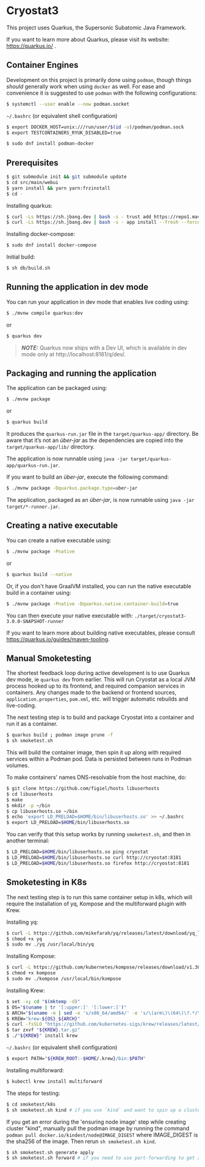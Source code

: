 # Cryostat3

This project uses Quarkus, the Supersonic Subatomic Java Framework.

If you want to learn more about Quarkus, please visit its website: https://quarkus.io/ .

## Container Engines

Development on this project is primarily done using `podman`, though things *should* generally work when using `docker`
as well. For ease and convenience it is suggested to use `podman` with the following configurations:

```bash
$ systemctl --user enable --now podman.socket
```

`~/.bashrc` (or equivalent shell configuration)
```bash
$ export DOCKER_HOST=unix:///run/user/$(id -u)/podman/podman.sock
$ export TESTCONTAINERS_RYUK_DISABLED=true
```

```bash
$ sudo dnf install podman-docker
```

## Prerequisites

```bash
$ git submodule init && git submodule update
$ cd src/main/webui
$ yarn install && yarn yarn:frzinstall
$ cd -
```

Installing quarkus:
```bash
$ curl -Ls https://sh.jbang.dev | bash -s - trust add https://repo1.maven.org/maven2/io/quarkus/quarkus-cli/
$ curl -Ls https://sh.jbang.dev | bash -s - app install --fresh --force quarkus@quarkusio
```

Installing docker-compose:
```bash
$ sudo dnf install docker-compose
```

Initial build:
```bash
$ sh db/build.sh
```

## Running the application in dev mode

You can run your application in dev mode that enables live coding using:
```bash
$ ./mvnw compile quarkus:dev
```

or

```bash
$ quarkus dev
```

> **_NOTE:_**  Quarkus now ships with a Dev UI, which is available in dev mode only at http://localhost:8181/q/dev/.

## Packaging and running the application

The application can be packaged using:
```bash
$ ./mvnw package
```

or

```bash
$ quarkus build
```

It produces the `quarkus-run.jar` file in the `target/quarkus-app/` directory.
Be aware that it’s not an _über-jar_ as the dependencies are copied into the `target/quarkus-app/lib/` directory.

The application is now runnable using `java -jar target/quarkus-app/quarkus-run.jar`.

If you want to build an _über-jar_, execute the following command:
```bash
$ ./mvnw package -Dquarkus.package.type=uber-jar
```

The application, packaged as an _über-jar_, is now runnable using `java -jar target/*-runner.jar`.

## Creating a native executable

You can create a native executable using: 
```bash
$ ./mvnw package -Pnative
```

or

```bash
$ quarkus build --native
```

Or, if you don't have GraalVM installed, you can run the native executable build in a container using: 
```bash
$ ./mvnw package -Pnative -Dquarkus.native.container-build=true
```

You can then execute your native executable with: `./target/cryostat3-3.0.0-SNAPSHOT-runner`

If you want to learn more about building native executables, please consult https://quarkus.io/guides/maven-tooling.

## Manual Smoketesting

The shortest feedback loop during active development is to use Quarkus dev mode, ie `quarkus dev` from earlier.
This will run Cryostat as a local JVM process hooked up to its frontend, and required companion services in containers.
Any changes made to the backend or frontend sources, `application.properties`, `pom.xml`, etc. will trigger
automatic rebuilds and live-coding.

The next testing step is to build and package Cryostat into a container and run it as a container.

```bash
$ quarkus build ; podman image prune -f
$ sh smoketest.sh
```

This will build the container image, then spin it up along with required services within a Podman pod.
Data is persisted between runs in Podman volumes.

To make containers' names DNS-resolvable from the host machine, do:
```bash
$ git clone https://github.com/figiel/hosts libuserhosts
$ cd libuserhosts
$ make
$ mkdir -p ~/bin
$ cp libuserhosts.so ~/bin
$ echo 'export LD_PRELOAD=$HOME/bin/libuserhosts.so' >> ~/.bashrc
$ export LD_PRELOAD=$HOME/bin/libuserhosts.so
```

You can verify that this setup works by running `smoketest.sh`, and then in another terminal:
```bash
$ LD_PRELOAD=$HOME/bin/libuserhosts.so ping cryostat
$ LD_PRELOAD=$HOME/bin/libuserhosts.so curl http://cryostat:8181
$ LD_PRELOAD=$HOME/bin/libuserhosts.so firefox http://cryostat:8181
```

## Smoketesting in K8s

The next testing step is to run this same container setup in k8s, which will require the installation of yq, Kompose and the multiforward plugin with Krew.

Installing yq:
```bash
$ curl -L https://github.com/mikefarah/yq/releases/latest/download/yq_linux_amd64 -o yq
$ chmod +x yq
$ sudo mv ./yq /usr/local/bin/yq
```

Installing Kompose:
```bash
$ curl -L https://github.com/kubernetes/kompose/releases/download/v1.30.0/kompose-linux-amd64 -o kompose
$ chmod +x kompose
$ sudo mv ./kompose /usr/local/bin/kompose
```

Installing Krew:
```bash
$ set -x; cd "$(mktemp -d)"
$ OS="$(uname | tr '[:upper:]' '[:lower:]')"
$ ARCH="$(uname -m | sed -e 's/x86_64/amd64/' -e 's/\(arm\)\(64\)\?.*/\1\2/' -e 's/aarch64$/arm64/')"
$ KREW="krew-${OS}_${ARCH}"
$ curl -fsSLO "https://github.com/kubernetes-sigs/krew/releases/latest/download/${KREW}.tar.gz"
$ tar zxvf "${KREW}.tar.gz"
$ ./"${KREW}" install krew
```

`~/.bashrc` (or equivalent shell configuration)
```bash
$ export PATH="${KREW_ROOT:-$HOME/.krew}/bin:$PATH"
```

Installing multiforward:
```bash
$ kubectl krew install multiforward
```

The steps for testing:

```bash
$ cd smoketest/k8s
$ sh smoketest.sh kind # if you use `kind` and want to spin up a cluster, otherwise skip this if you have another cluster accessible via `kubectl`
```
If you get an error during the 'ensuring node image' step while creating cluster "kind", manually pull the podman image by running the command `podman pull docker.io/kindest/node@IMAGE_DIGEST` where IMAGE_DIGEST is the sha256 of the image. Then rerun `sh smoketest.sh kind`.

```bash
$ sh smoketest.sh generate apply
$ sh smoketest.sh forward # if you need to use port-forwarding to get access to the cluster's services
```
